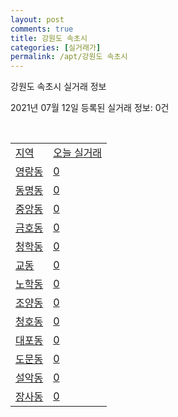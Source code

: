 ```yaml
---
layout: post
comments: true
title: 강원도 속초시
categories: [실거래가]
permalink: /apt/강원도 속초시
---
```


강원도 속초시 실거래 정보

2021년 07월 12일 등록된 실거래 정보: 0건

<script type="text/javascript">
  google.charts.load('current', {'packages':['corechart']});
  google.charts.setOnLoadCallback(drawChart);

  function drawChart() {
    var data = google.visualization.arrayToDataTable([['거래일', '매매', '전월세', '전매'], ['20-07', 91, 129, 46], ['20-08', 183, 134, 62], ['20-09', 212, 168, 93], ['20-10', 261, 162, 83], ['20-11', 230, 109, 95], ['20-12', 307, 123, 130], ['21-01', 243, 126, 87], ['21-02', 187, 165, 79], ['21-03', 233, 156, 95], ['21-04', 264, 175, 74], ['21-05', 248, 120, 70], ['21-06', 206, 112, 48], ['21-07', 38, 17, 7]]);

    var options = {
      title: '최근 1년간 유형별 거래량 추이',
      legend: { position: 'bottom' }
    };

    var chart = new google.visualization.LineChart(document.getElementById('columnchart_material'));
    chart.draw(data, (options));
  }
</script>

<div id="columnchart_material" style="width: 95%; margin-left: -35px"></div>
<br>
<table class="sortable">
  <tr>
    <td><a href="#">지역</a></td>
    <td><a href="#">오늘 실거래</a></td>
  </tr>

  
  <tr class="item">
    <td><a href="강원도 속초시 영랑동">영랑동</a></td>
    <td><a href="강원도 속초시 영랑동">0</a></td>
  </tr>
    

  <tr class="item">
    <td><a href="강원도 속초시 동명동">동명동</a></td>
    <td><a href="강원도 속초시 동명동">0</a></td>
  </tr>
    

  <tr class="item">
    <td><a href="강원도 속초시 중앙동">중앙동</a></td>
    <td><a href="강원도 속초시 중앙동">0</a></td>
  </tr>
    

  <tr class="item">
    <td><a href="강원도 속초시 금호동">금호동</a></td>
    <td><a href="강원도 속초시 금호동">0</a></td>
  </tr>
    

  <tr class="item">
    <td><a href="강원도 속초시 청학동">청학동</a></td>
    <td><a href="강원도 속초시 청학동">0</a></td>
  </tr>
    

  <tr class="item">
    <td><a href="강원도 속초시 교동">교동</a></td>
    <td><a href="강원도 속초시 교동">0</a></td>
  </tr>
    

  <tr class="item">
    <td><a href="강원도 속초시 노학동">노학동</a></td>
    <td><a href="강원도 속초시 노학동">0</a></td>
  </tr>
    

  <tr class="item">
    <td><a href="강원도 속초시 조양동">조양동</a></td>
    <td><a href="강원도 속초시 조양동">0</a></td>
  </tr>
    

  <tr class="item">
    <td><a href="강원도 속초시 청호동">청호동</a></td>
    <td><a href="강원도 속초시 청호동">0</a></td>
  </tr>
    

  <tr class="item">
    <td><a href="강원도 속초시 대포동">대포동</a></td>
    <td><a href="강원도 속초시 대포동">0</a></td>
  </tr>
    

  <tr class="item">
    <td><a href="강원도 속초시 도문동">도문동</a></td>
    <td><a href="강원도 속초시 도문동">0</a></td>
  </tr>
    

  <tr class="item">
    <td><a href="강원도 속초시 설악동">설악동</a></td>
    <td><a href="강원도 속초시 설악동">0</a></td>
  </tr>
    

  <tr class="item">
    <td><a href="강원도 속초시 장사동">장사동</a></td>
    <td><a href="강원도 속초시 장사동">0</a></td>
  </tr>
    


</table>


    